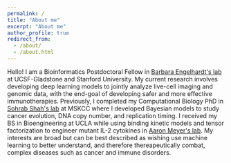 ```yaml
---
permalink: /
title: "About me"
excerpt: "About me"
author_profile: true
redirect_from: 
  - /about/
  - /about.html
---
```


Hello! I am a Bioinformatics Postdoctoral Fellow in [Barbara Engelhardt's lab](https://www.stanfordgladstonebeehive.com/) at UCSF-Gladstone and Stanford University. My current research involves developing deep learning models to jointly analyze live-cell imaging and genomic data, with the end-goal of developing safer and more effective immunotherapies. Previously, I completed my Computational Biology PhD in [Sohrab Shah's lab](https://componcmsk.org/shah-lab/) at MSKCC where I developed Bayesian models to study cancer evolution, DNA copy number, and replication timing. I received my BS in Bioengineering at UCLA while using binding kinetic models and tensor factorization to engineer mutant IL-2 cytokines in [Aaron Meyer's lab](https://asmlab.org/). My interests are broad but can be best described as wishing use machine learning to better understand, and therefore thereapeutically combat, complex diseases such as cancer and immune disorders.
